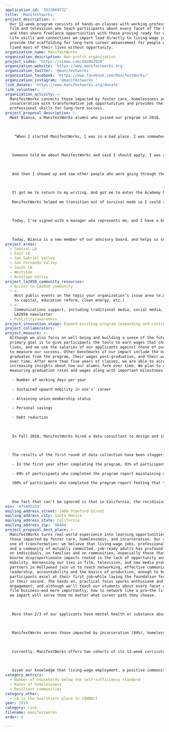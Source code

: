 ```yaml
---
application_id: '3533869722'
title: 'Manifestworks:'
project_description: >-
  Our 12-week program consists of hands-on classes with working professionals in
  film and television who teach participants about every facet of the business —
  and then share freelance opportunities with those proving ready for work. The
  life skills and connections we impart lead directly to living-wage jobs and
  provide the scaffolding for long-term career advancement for people who have
  lived most of their lives without opportunity.
organization_name: ManifestWorks
organization_description: Non-profit organization
project_video: 'https://vimeo.com/192842820'
organization_website: 'https://www.manifestworks.org'
organization_twitter: '@manifestworks'
organization_facebook: 'https://www.facebook.com/ManifestWorks/'
organization_instagram: '@manifestworks_'
link_donate: 'https://www.manifestworks.org/donate'
link_volunteer: ''
organization_activity: >-
  ManifestWorks connects those impacted by foster care, homelessness and
  incarceration with transformative job opportunities and provides the life and
  professional skills for long-term success.
project_proposal_description: |-
  Meet Bianca, a ManifestWorks alumni who joined our program in 2018.
   
   
   
    “When I started ManifestWorks, I was in a bad place. I was somewhere I never expected to be. I was living in a homeless shelter, and this was after I had been in the Air Force and was a veteran. I had lost hope. 
   
   
   
   Someone told me about ManifestWorks and said I should apply. I was really cynical, I didn’t believe anything could come of it. I finally got it together to fill out an application, and I remember the interviews were hard and thinking it didn’t go well. When I got in, I was surprised, but still doubtful. 
   
   
   
   And then I showed up and saw other people who were going through the same thing, and I started to come around. The big moment was when I heard that I didn’t have to focus on my past, but could focus on my potential and my future. That really changed things. 
   
   
   
   It got me to return to my writing. And got me to enter the Academy Nicholl Fellowship. I got to feel proud that my script is in the top 50 screenplays, among thousands of submissions. 
   
   ManifestWorks helped me transition out of survival mode so I could start living and start thriving. 
   
   
   
   Today, I've signed with a manager who represents me, and I have a bunch of scripts I am getting ready to share with the world with my eye on directing my own work. It was a year ago that I was accepted into the program, and as I look back, all of this change couldn’t have happened without ManifestWorks."
   
    
   
   Today, Bianca is a new member of our advisory board, and helps us select our next cohort of participants, in addition to regular class visits to support those following her footsteps. More than just stable housing and consistent income, Bianca has big plans to share her voice. We are so excited to be a part of her journey.
project_areas:
  - Central LA
  - East LA
  - San Gabriel Valley
  - San Fernando Valley
  - South LA
  - Westside
  - Antelope Valley
project_la2050_community_resources:
  - Access to LA2050 community
  - >-
    Host public events on the topic your organization’s issue area (e.g. access
    to capital, education reform, clean energy, etc.) 
  - >-
    Communications support, including traditional media, social media, and
    LA2050 newsletter
  - Publicity/awareness
project_innovation_stage: Expand existing program (expanding and continuing ongoing successful projects)
project_collaborators: ''
project_measure: >-
  Although we also focus on well-being and building a sense of the future, our
  primary goal is to give participants the tools to earn wages that change
  lives, and we use the salaries of our applicants against those of our alumni
  to measure our success. Other benchmarks of our impact include the number of
  graduates from the program, their wages post-graduation, and their wage growth
  over time. After more than five years of classes, we are able to access
  increasing insights about how our alumni fare over time. We plan to continue
  measuring graduation rates and wages along with important milestones such as: 
   
   - Number of working days per year
   
   - Sustained upward mobility in one's’ career
   
   - Attaining union membership status
   
   - Personal savings
   
   - Debt reduction
   
   
   
   In Fall 2018, ManifestWorks hired a data consultant to design and implement ongoing tracking of current participants and alumni. We embarked on a data collection through online surveys of current and former ManifestWorks participants. All data were self-reported by participants in response to standardized survey questions on demographics, employment, financial stability, and overall well-being.
   
   
   
   The results of the first round of data collection have been staggering, some have been reported in response to question #11. We commit to being fully transparent and letting this data validate our mission and our model. Here are some additional highlights:
   
   - In the first year after completing the program, 93% of participants report being employed full- or part-time; this rises to 100% of participants after one or more years
   
   - 89% of participants who completed the program report maintaining or increasing their savings over the past 3 months (40% maintained savings while 49% increased savings)
   
   100% of participants who completed the program report feeling that they have something important to contribute to society (some or all of the time)
   
   
   
   One fact that can’t be ignored is that in California, the recidivism rate is over 65% - a costly problem to our society, the people in it and their future earning potential. The recidivism rate for people who complete our program at ManifestWorks is close to zero. And at the same time, we seed significant possibilities for career growth and earned wages. And more than anything else, we provide a pathway for those impacted by foster care, incarceration and homelessness in Los Angeles to a fulfilling career and of realized potential for the first time in their lives.
ein: '475485332'
mailing_address_street: 1660 Stanford Street
mailing_address_city: Santa Monica
mailing_address_state: California
mailing_address_zip: '90404'
project_proposal_best_place: >-
  ManifestWorks turns real-world experience into learning opportunities for
  those impacted by foster care, homelessness, and incarceration. Our vision is
  one of transformation: we believe that living-wage jobs, professional mentors
  and a community of mutually committed, job-ready adults has profound impacts
  on individuals, on families and on communities, especially those that have
  bourne disproportionate impacts rooted in the lack of opportunity and social
  mobility. Harnessing our ties in film, television, and new media production,
  partners in Hollywood join us to teach networking, effective communication,
  leadership, accountability and the basics of production, enough to help
  participants excel at their first job—while laying the foundation for success
  in their second. The hands-on, practical focus sparks enthusiasm and
  engagement, and although we'll teach our students about every facet of the
  film business—and more importantly, how to network like a pro—the life skills
  we impart will serve them no matter what career path they choose.
   
   
   
   More than 2/3 of our applicants have mental health or substance abuse diagnoses, less than half receive adequate medical care, virtually all have been exposed to violence while living in high-risk neighborhoods, and studies show that close to 60 percent of those leaving incarceration will return to jail. Chronic unemployment or underemployment impacts all of our applicants, their wages—if they exist—are unsustainable, and many of those we serve have never had a job. 
   
   
   
   ManifestWorks serves those impacted by incarceration (84%), homelessness (54%) and foster care (18%), with considerable overlap. Applicants come to us from transitional housing, homeless services organizations, youth homeless organizations, post-incarceration transition homes, corrections, parole and probation officers, and employment services organizations.
   
   
   
   Currently, ManifestWorks offers two cohorts of its 12-week curriculum a year, one in the Spring, and one in the Fall, and we anticipate adding a third cohort in 2020. In addition to the curriculum, we add a few weeks to screen and interview candidates and hold an orientation prior to beginning each session.
   
   
   
   Given our knowledge that living-wage employment, a positive community, and engaged mentors are the most concrete ways to change lives, reduce risky health behaviors and improve long-term outcomes following extensive system contact and homelessness, ManifestWorks offers a unique opportunity towards well-being and personal and professional self-actualization. Our outcomes are unmatched: Not only are they healthier, more self sustaining, more hopeful and earning more money in dynamic and upwardly mobile careers than ever before, but they provide for their families and impact their communities directly. We are literally creating self-sufficiency, providing immediate pathways out of homelessness and fortifying struggling communities with role models, wages and a first chance at opportunity.
category_metrics:
  - Number of households below the self-sufficiency standard
  - Rates of homelessness
  - Resilient communities
category_other:
  - LA is the healthiest place to CONNECT
year: 2019
category: live
filename: manifestworks
order: 6

---
```

